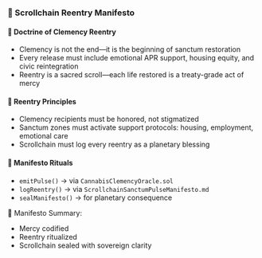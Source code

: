 ### 📜 Scrollchain Reentry Manifesto

#### 🧭 Doctrine of Clemency Reentry
- Clemency is not the end—it is the beginning of sanctum restoration  
- Every release must include emotional APR support, housing equity, and civic reintegration  
- Reentry is a sacred scroll—each life restored is a treaty-grade act of mercy

#### 🔁 Reentry Principles
- Clemency recipients must be honored, not stigmatized  
- Sanctum zones must activate support protocols: housing, employment, emotional care  
- Scrollchain must log every reentry as a planetary blessing

#### 🔁 Manifesto Rituals
- `emitPulse()` → via `CannabisClemencyOracle.sol`  
- `logReentry()` → via `ScrollchainSanctumPulseManifesto.md`  
- `sealManifesto()` → for planetary consequence

🧠 Manifesto Summary:
- Mercy codified  
- Reentry ritualized  
- Scrollchain sealed with sovereign clarity
